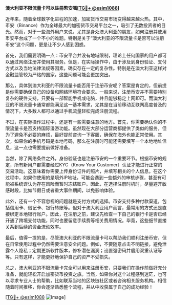 **澳大利亚不限流量卡可以註冊幣安嗎[[TG💪+ @esim1088](https://t.me/s/esim1088)]**

近年来，随着全球数字化进程的加速，加密货币交易市场变得越来越火热。其中，币安（Binance）作为全球最大的加密货币交易平台之一，吸引了无数投资者的目光。然而，对于一些海外用户来说，尤其是身处澳大利亚的朋友，如何注册并使用币安平台成了一个不小的难题。特别是关于“澳大利亚的不限流量卡是否可以注册币安”这个问题，更是让不少人感到困惑。

首先，我们需要明确一点：币安平台并没有地域限制，理论上任何国家的用户都可以通过网络注册并使用其服务。但是，在实际操作中，由于涉及到身份验证、支付方式以及当地法律法规等因素，确实存在一定的复杂性。特别是在澳大利亚这样对金融监管较为严格的国家，这些问题可能会更加突出。

那么，具体到澳大利亚的不限流量卡能否用于注册币安呢？答案是肯定的，但前提是你需要确保自己的设备和网络环境符合要求。一般来说，注册币安并不需要特别复杂的硬件支持，只要有一部智能手机或电脑，并且能够稳定上网即可。而澳大利亚的不限流量卡通常都能满足这一基本需求，尤其是在当前移动互联网高度普及的情况下，大多数人都可以通过手机流量轻松完成注册流程。

不过，在实际操作过程中，还是有一些需要注意的地方。首先，你需要确认你的不限流量卡是否支持国际漫游功能。虽然现在大部分运营商都提供了类似的服务，但为了避免不必要的麻烦，最好提前咨询一下客服，确保在海外也能正常使用。其次，如果你的手机号码是本地号码，那么在注册时可能还需要填写一个本地地址信息，这一点也需要提前做好准备。

当然，除了网络条件之外，身份验证也是注册币安的一个重要环节。根据币安的规定，所有新用户都需要经过KYC（Know Your Customer）认证才能进行正常的交易活动。这意味着你需要上传身份证件的照片，并填写相关的个人信息。在这个过程中，如果你使用的是境外IP地址，可能会遇到一些额外的审核步骤，甚至有可能被系统误认为存在风险而暂时冻结账户。因此，在选择注册时机时，尽量避开敏感时段，比如节假日或者重大事件期间，以免影响体验。

此外，还有一个不容忽视的问题就是支付方式的选择。币安支持多种付款渠道，包括信用卡、借记卡、银行转账等。但对于澳大利亚用户而言，最常用的方式还是直接绑定本地银行账户。因此，在注册之前，建议先检查一下自己的银行卡是否已经开通了跨境支付功能，同时也要留意手续费等相关费用情况。毕竟，这些细节直接关系到后续的资金流动效率。

最后，值得一提的是，尽管澳大利亚的不限流量卡可以帮助我们顺利注册币安，但在日常使用过程中仍然需要注意安全问题。例如，不要随意点击不明链接，避免泄露个人隐私；定期更新软件版本，修补潜在漏洞；设置强密码并启用双重认证等等。只有这样，才能更好地保护自己的资产不受损失。

总之，澳大利亚的不限流量卡完全可以用来注册币安，只要我们在操作前做好充分准备，就能轻松开启加密货币投资之旅。当然，如果你对这个过程感到迷茫，也可以寻求专业人士的帮助，比如联系当地的区块链社区或者咨询相关服务机构。相信随着时间推移，你会逐渐熟悉整个流程，并从中收获属于自己的成功经验！

[[TG💪+ @esim1088](https://t.me/s/esim1088) ![Image](https://i.postimg.cc/4NQfJmqS/Snipaste-2025-05-13-00-14-12.png)]
